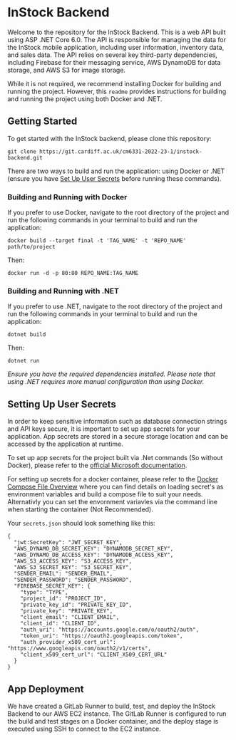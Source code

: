 # InStock Backend

Welcome to the repository for the InStock Backend. This is a web API built using ASP .NET Core 6.0. The API is responsible for managing the data for the InStock mobile application, including user information, inventory data, and sales data. The API relies on several key third-party dependencies, including Firebase for their messaging service, AWS DynamoDB for data storage, and AWS S3 for image storage.

While it is not required, we recommend installing Docker for building and running the project. However, this `readme` provides instructions for building and running the project using both Docker and .NET.

## Getting Started

To get started with the InStock backend, please clone this repository:
```
git clone https://git.cardiff.ac.uk/cm6331-2022-23-1/instock-backend.git
```

There are two ways to build and run the application: using Docker or .NET (ensure you have [Set Up User Secrets](#setting-up-user-secrets) before running these commands).

### Building and Running with Docker

If you prefer to use Docker, navigate to the root directory of the project and run the following commands in your terminal to build and run the application:
```
docker build --target final -t 'TAG_NAME' -t 'REPO_NAME' path/to/project
```

Then:

``` 
docker run -d -p 80:80 REPO_NAME:TAG_NAME
```

### Building and Running with .NET

If you prefer to use .NET, navigate to the root directory of the project and run the following commands in your terminal to build and run the application:
```
dotnet build
```

Then:
```
dotnet run
```

_Ensure you have the required dependencies installed. Please note that using .NET requires more manual configuration than using Docker._


## Setting Up User Secrets

In order to keep sensitive information such as database connection strings and API keys secure, it is important to set up app secrets for your application. App secrets are stored in a secure storage location and can be accessed by the application at runtime.

To set up app secrets for the project built via .Net commands (So without Docker), please refer to the [official Microsoft documentation](https://learn.microsoft.com/en-us/aspnet/core/security/app-secrets?view=aspnetcore-7.0&tabs=windows).

For setting up secrets for a docker container, please refer to the [Docker Compose File Overview](https://docs.docker.com/compose/compose-file/) where you can find details on loading secret's as environment variables and build a compose file to suit your needs. Alternativly you can set the envornment variavles via the command line when starting the container (Not Recommended).

Your `secrets.json` should look something like this:
```
{
  "jwt:SecretKey": "JWT_SECRET_KEY",
  "AWS_DYNAMO_DB_SECRET_KEY": "DYNAMODB_SECRET_KEY",
  "AWS_DYNAMO_DB_ACCESS_KEY": "DYNAMODB_ACCESS_KEY",
  "AWS_S3_ACCESS_KEY": "S3_ACCESS_KEY",
  "AWS_S3_SECRET_KEY": "S3_SECRET_KEY",
  "SENDER_EMAIL": "SENDER_EMAIL",
  "SENDER_PASSWORD": "SENDER_PASSWORD",
  "FIREBASE_SECRET_KEY": {
    "type": "TYPE",
    "project_id": "PROJECT_ID",
    "private_key_id": "PRIVATE_KEY_ID",
    "private_key": "PRIVATE_KEY",
    "client_email": "CLIENT_EMAIL",
    "client_id": "CLIENT_ID",
    "auth_uri": "https://accounts.google.com/o/oauth2/auth",
    "token_uri": "https://oauth2.googleapis.com/token",
    "auth_provider_x509_cert_url": "https://www.googleapis.com/oauth2/v1/certs",
    "client_x509_cert_url": "CLIENT_X509_CERT_URL"
  }
}
```

## App Deployment

We have created a GitLab Runner to build, test, and deploy the InStock Backend to our AWS EC2 instance. The GitLab Runner is configured to run the build and test stages on a Docker container, and the deploy stage is executed using SSH to connect to the EC2 instance.
